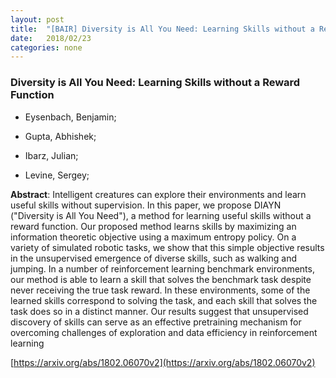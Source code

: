 ```yaml
---
layout: post
title:  "[BAIR] Diversity is All You Need: Learning Skills without a Reward Function"
date:   2018/02/23
categories: none
---
```




### Diversity is All You Need: Learning Skills without a Reward Function



* Eysenbach, Benjamin; 

* Gupta, Abhishek; 

* Ibarz, Julian; 

* Levine, Sergey; 





**Abstract**:  Intelligent creatures can explore their environments and learn useful skills without supervision. In this paper, we propose DIAYN (&#34;Diversity is All You Need&#34;), a method for learning useful skills without a reward function. Our proposed method learns skills by maximizing an information theoretic objective using a maximum entropy policy. On a variety of simulated robotic tasks, we show that this simple objective results in the unsupervised emergence of diverse skills, such as walking and jumping. In a number of reinforcement learning benchmark environments, our method is able to learn a skill that solves the benchmark task despite never receiving the true task reward. In these environments, some of the learned skills correspond to solving the task, and each skill that solves the task does so in a distinct manner. Our results suggest that unsupervised discovery of skills can serve as an effective pretraining mechanism for overcoming challenges of exploration and data efficiency in reinforcement learning 



 [https://arxiv.org/abs/1802.06070v2](https://arxiv.org/abs/1802.06070v2) 

